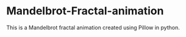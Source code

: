 # Mandelbrot-Fractal-animation
This is a Mandelbrot fractal animation created using Pillow in python.
